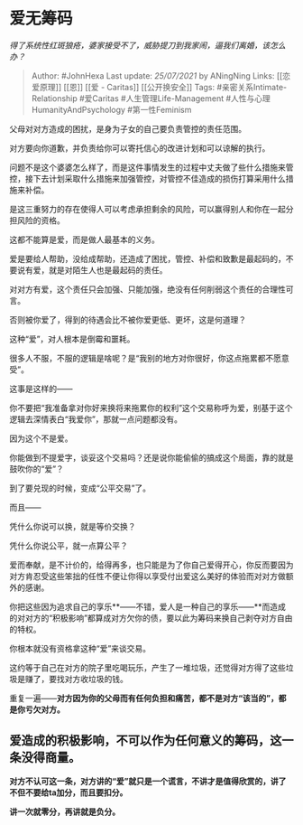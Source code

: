 # 爱无筹码
*得了系统性红斑狼疮，婆家接受不了，威胁提刀到我家闹，逼我们离婚，该怎么办？*

> Author: #JohnHexa 
Last update: *25/07/2021* by ANingNing
Links: [[恋爱原理]] [[恩]] [[爱 - Caritas]] [[公开换安全]]
Tags: #亲密关系Intimate-Relationship #爱Caritas #人生管理Life-Management #人性与心理HumanityAndPsychology #第一性Feminism 

父母对对方造成的困扰，是身为子女的自己要负责管控的责任范围。

对方要向你道歉，并负责给你可以寄托信心的改进计划和可以谅解的执行。

问题不是这个婆婆怎么样了，而是这件事情发生的过程中丈夫做了些什么措施来管控，接下去计划采取什么措施来加强管控，对管控不佳造成的损伤打算采用什么措施来补偿。

是这三重努力的存在使得人可以考虑承担剩余的风险，可以赢得别人和你在一起分担风险的资格。

这都不能算是爱，而是做人最基本的义务。

爱是要给人帮助，没给成帮助，还造成了困扰，管控、补偿和致歉是最起码的，不要说有爱，就是对陌生人也是最起码的责任。

对对方有爱，这个责任只会加强、只能加强，绝没有任何削弱这个责任的合理性可言。

否则被你爱了，得到的待遇会比不被你爱更低、更坏，这是何道理？

这种“爱”，对人根本是倒霉和噩耗。

很多人不服，不服的逻辑是啥呢？是“我别的地方对你很好，你这点拖累都不愿意受”。

这事是这样的——

你不要把“我准备拿对你好来换将来拖累你的权利”这个交易称呼为爱，别基于这个逻辑去深情表白“我爱你”，那就一点问题都没有。

因为这个不是爱。

你能做到不提爱字，谈妥这个交易吗？还是说你能偷偷的搞成这个局面，靠的就是鼓吹你的“爱”？

到了要兑现的时候，变成“公平交易”了。

而且——

凭什么你说可以换，就是等价交换？

凭什么你说公平，就一点算公平？

  

爱而奉献，是不计价的，给得再多，也只能是为了你自己爱得开心，你反而要因为对方肯忍受这些笨拙的任性不便让你得以享受付出爱这么美好的体验而对对方做额外的感谢。

你把这些因为追求自己的享乐**——不错，爱人是一种自己的享乐——**而造成的对对方的“积极影响”都算成对方欠你的债，要以此为筹码来换自己剥夺对方自由的特权。

你根本就没有资格拿这种“爱”来谈交易。

这约等于自己在对方的院子里吃喝玩乐，产生了一堆垃圾，还觉得对方得了这些垃圾是赚了，要找对方收垃圾的钱。

  

重复一遍——**对方因为你的父母而有任何负担和痛苦，都不是对方“该当的”，都是你亏欠对方。**

## 爱造成的积极影响，不可以作为任何意义的筹码，这一条没得商量。

**对方不认可这一条，对方讲的“爱”就只是一个谎言，不讲才是值得欣赏的，讲了不但不要给ta加分，而且要扣分。**

**讲一次就零分，再讲就是负分。**